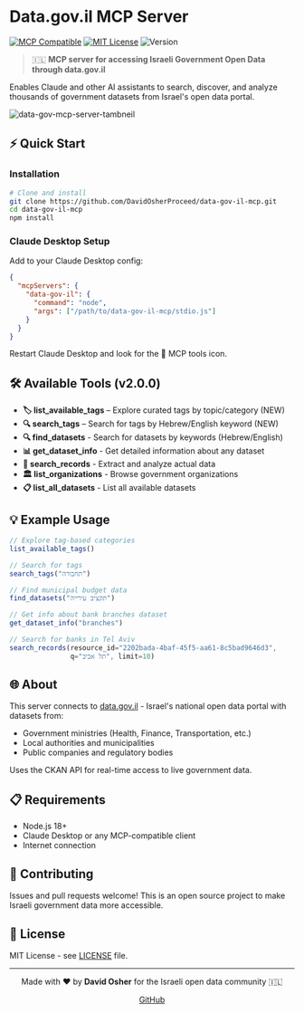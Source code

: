 # Data.gov.il MCP Server

[![MCP Compatible](https://img.shields.io/badge/MCP-Compatible-blue)](https://modelcontextprotocol.io/) [![MIT License](https://img.shields.io/badge/License-MIT-green)](LICENSE) ![Version](https://img.shields.io/badge/version-2.0.0-blue)

> 🇮🇱 **MCP server for accessing Israeli Government Open Data through data.gov.il**

Enables Claude and other AI assistants to search, discover, and analyze thousands of government datasets from Israel's open data portal.


![data-gov-mcp-server-tambneil](https://github.com/user-attachments/assets/5dac45a6-882a-4457-b858-c7fe169ff3b3)

## ⚡ Quick Start

### Installation
```bash
# Clone and install
git clone https://github.com/DavidOsherProceed/data-gov-il-mcp.git
cd data-gov-il-mcp
npm install
```

### Claude Desktop Setup
Add to your Claude Desktop config:

```json
{
  "mcpServers": {
    "data-gov-il": {
      "command": "node",
      "args": ["/path/to/data-gov-il-mcp/stdio.js"]
    }
  }
}
```

Restart Claude Desktop and look for the 🔧 MCP tools icon.

## 🛠️ Available Tools (v2.0.0)

- **🏷️ list_available_tags** – Explore curated tags by topic/category (NEW)
- **🔍 search_tags** – Search for tags by Hebrew/English keyword (NEW)
- **🔍 find_datasets** - Search for datasets by keywords (Hebrew/English)
- **📊 get_dataset_info** - Get detailed information about any dataset  
- **🎯 search_records** - Extract and analyze actual data
- **🏛️ list_organizations** - Browse government organizations
- **📋 list_all_datasets** - List all available datasets
  

## 💡 Example Usage

```javascript
// Explore tag-based categories
list_available_tags()

// Search for tags
search_tags("תחבורה")

// Find municipal budget data
find_datasets("תקציב עירייה")

// Get info about bank branches dataset
get_dataset_info("branches")

// Search for banks in Tel Aviv
search_records(resource_id="2202bada-4baf-45f5-aa61-8c5bad9646d3", 
               q="תל אביב", limit=10)
```

## 🌐 About

This server connects to [data.gov.il](https://data.gov.il) - Israel's national open data portal with datasets from:
- Government ministries (Health, Finance, Transportation, etc.)
- Local authorities and municipalities  
- Public companies and regulatory bodies

Uses the CKAN API for real-time access to live government data.

## 📋 Requirements

- Node.js 18+
- Claude Desktop or any MCP-compatible client
- Internet connection

## 🤝 Contributing

Issues and pull requests welcome! This is an open source project to make Israeli government data more accessible.

## 📄 License

MIT License - see [LICENSE](LICENSE) file.

---
<div align="center">

Made with ❤️ by **David Osher** for the Israeli open data community 🇮🇱

[GitHub](https://github.com/DavidOsherProceed)

</div>

